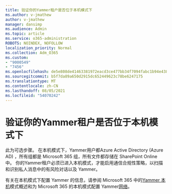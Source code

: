 ```yaml
---
title: 验证你的Yammer租户是否位于本机模式下
ms.author: v-jmathew
author: v-jmathew
manager: dansimp
ms.audience: Admin
ms.topic: article
ms.service: o365-administration
ROBOTS: NOINDEX, NOFOLLOW
localization_priority: Normal
ms.collection: Adm_O365
ms.custom:
- "9000549"
- "7456"
ms.openlocfilehash: de5e808de41463381972eacd3ce477bb34f7094fabc1b94e438964c350a78c0e
ms.sourcegitcommit: b5f7da89a650d2915dc652449623c78be6247175
ms.translationtype: MT
ms.contentlocale: zh-CN
ms.lasthandoff: 08/05/2021
ms.locfileid: "54070242"
---
```

# <a name="verify-your-yammer-tenant-is-in-native-mode"></a>验证你的Yammer租户是否位于本机模式下

此为可选步骤。 在本机模式下，Yammer用户都Azure Active Directory (Azure AD) ，所有组都是 Microsoft 365 组，所有文件都存储在 SharePoint Online 中。 你的Yammer租户必须已进入本机模式，才能启用通信合规性策略，以扫描和识别私人消息中的有风险对话以及 Yammer。  
  
有关在本机模式下配置 Yammer 的信息，请参阅 Microsoft 365 中的[Yammer 本机](https://go.microsoft.com/fwlink/?linkid=2129829)模式概述和为 Microsoft 365 的本机模式配置 Yammer[网络](https://go.microsoft.com/fwlink/?linkid=2129772)。
